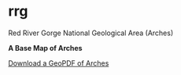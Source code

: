 # rrg

Red River Gorge National Geological Area (Arches)

**A Base Map of Arches**

[Download a GeoPDF of Arches](graphics/rrg.pdf)

